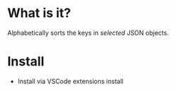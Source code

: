 # What is it?

Alphabetically sorts the keys in _selected_ JSON objects.

# Install

* Install via VSCode extensions install